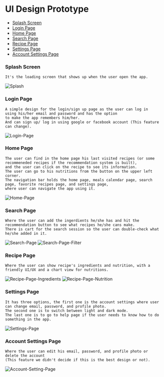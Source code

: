 # **UI Design Prototype**

- [Splash Screen](#Splash-Screen)
- [Login Page](#Login-Page)
- [Home Page](#Home-Page)
- [Search Page](#Search-Page)
- [Recipe Page](#Recipe-Page)
- [Settings Page](#Settings-Page)
- [Account Settings Page](#Account-Settings-Page)

### **Splash Screen**

    It's the loading screen that shows up when the user open the app.

![Splash](https://github.com/MAMA-LY/Recipe-Recommender/blob/UI-Document-Update/docs/pages-UI/Splash.jpg?raw=true)

### **Login Page**

    A simple design for the login/sign up page as the user can log in using his/her email and password and has the option
    to make the app remembers him/her.
    And can sign up/ log in using google or facebook account (This feature can change).

![Login-Page](https://github.com/MAMA-LY/Recipe-Recommender/blob/UI-Document-Update/docs/pages-UI/Login-Page.jpg?raw=true)

### **Home Page**

    The user can find in the home page his last visited recipes (or some recommeneded recipes if the recommendation system is built),
    and the user can click on the recipe to see its information.
    The user can go to his nutritions from the button on the upper left corner.
    The navigation bar holds the home page, meals calendar page, search page, favorite recipes page, and settings page,
    where user can navigate the app using it. 

![Home-Page](https://github.com/MAMA-LY/Recipe-Recommender/blob/UI-Document-Update/docs/pages-UI/Home-Page.jpg?raw=true)

### **Search Page**

    Where the user can add the ingerdients he/she has and hit the recommendation button to see what recipes he/she cans make.
    There is cart for the search session so the user can double-check what he/she added in it.

![Search-Page](https://github.com/MAMA-LY/Recipe-Recommender/blob/UI-Document-Update/docs/pages-UI/Search-Page.jpg?raw=true)
![Search-Page-Filter](https://github.com/MAMA-LY/Recipe-Recommender/blob/UI-Document-Update/docs/pages-UI/Search-Page-Filter.jpg?raw=true)

### **Recipe Page**

    Where the user can show recipe's ingredients and nutrition, with a friendly UI/UX and a chart view for nutritions.

![Recipe-Page-Ingredients](https://github.com/MAMA-LY/Recipe-Recommender/blob/UI-Document-Update/docs/pages-UI/Recipe-Page-Ingredients.jpg?raw=true)
![Recipe-Page-Nutrition](https://github.com/MAMA-LY/Recipe-Recommender/blob/UI-Document-Update/docs/pages-UI/Recipe-Page-Nutrition.jpg?raw=true)

### **Settings Page**

    It has three options, the first one is the account settings where user can change email, password, and profile photo.
    The second one is to switch between light and dark mode.
    The last one is to go to help page if the user needs to know how to do something in the app. 

![Settings-Page](https://github.com/MAMA-LY/Recipe-Recommender/blob/UI-Document-Update/docs/pages-UI/Settings-Page.jpg?raw=true)

### **Account Settings Page**

    Where the user can edit his email, password, and profile photo or delete the account
    (This feature we didn't decide if this is the best design or not).

![Account-Setting-Page](https://github.com/MAMA-LY/Recipe-Recommender/blob/UI-Document-Update/docs/pages-UI/Account-Setting-Page.jpg?raw=true)
